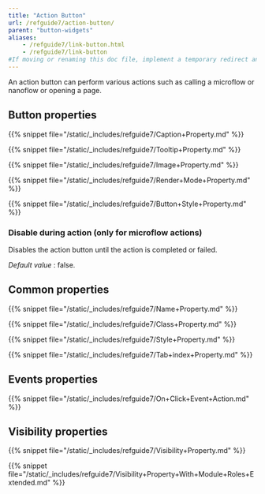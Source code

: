 ```yaml
---
title: "Action Button"
url: /refguide7/action-button/
parent: "button-widgets"
aliases:
    - /refguide7/link-button.html
    - /refguide7/link-button
#If moving or renaming this doc file, implement a temporary redirect and let the respective team know they should update the URL in the product. See Mapping to Products for more details.
---
```


An action button can perform various actions such as calling a microflow or nanoflow or opening a page. 

## Button properties

{{% snippet file="/static/_includes/refguide7/Caption+Property.md" %}}

{{% snippet file="/static/_includes/refguide7/Tooltip+Property.md" %}}

{{% snippet file="/static/_includes/refguide7/Image+Property.md" %}}

{{% snippet file="/static/_includes/refguide7/Render+Mode+Property.md" %}}

{{% snippet file="/static/_includes/refguide7/Button+Style+Property.md" %}}

### Disable during action (only for microflow actions)

Disables the action button until the action is completed or failed.

_Default value_ : false.

## Common properties

{{% snippet file="/static/_includes/refguide7/Name+Property.md" %}}

{{% snippet file="/static/_includes/refguide7/Class+Property.md" %}}

{{% snippet file="/static/_includes/refguide7/Style+Property.md" %}}

{{% snippet file="/static/_includes/refguide7/Tab+index+Property.md" %}}

## Events properties

{{% snippet file="/static/_includes/refguide7/On+Click+Event+Action.md" %}}

## Visibility properties

{{% snippet file="/static/_includes/refguide7/Visibility+Property.md" %}}

{{% snippet file="/static/_includes/refguide7/Visibility+Property+With+Module+Roles+Extended.md" %}}
